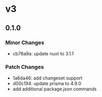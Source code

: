# v3

## 0.1.0

### Minor Changes

- cb78a9a: update nuxt to 3.1.1

### Patch Changes

- 1a6da46: add changeset support
- d00c194: update prisma to 4.9.0
- add additional package.json commands